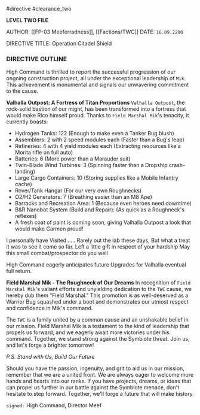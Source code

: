 #directive #clearance_two 

**LEVEL TWO FILE**

AUTHOR: [[FP-03 Meeferradness]], [[Factions/TWC]]
DATE: `16.09.2200`

DIRECTIVE TITLE: Operation Citadel Shield

### DIRECTIVE OUTLINE
High Command is thrilled to report the successful progression of our ongoing construction project, all under the exceptional leadership of `Mik`. This achievement is monumental and signals our unwavering commitment to the cause.

**Valhalla Outpost: A Fortress of Titan Proportions**
`Valhalla Outpost`, the rock-solid bastion of our might, has been transformed into a fortress that would make Rico himself proud. Thanks to `Field Marshal Mik`'s tenacity, it currently boasts:
- Hydrogen Tanks: 122 (Enough to make even a Tanker Bug blush)
- Assemblers: 2 with 2 speed modules each (Faster than a Bug's leap)
- Refineries: 4 with 4 yield modules each (Extracting resources like a Morita rifle on full auto)
- Batteries: 6 (More power than a Marauder suit)
- Twin-Blade Wind Turbines: 3 (Spinning faster than a Dropship crash-landing)
- Large Cargo Containers: 10 (Storing supplies like a Mobile Infantry cache)
- Rover/Tank Hangar (For our very own Roughnecks)
- O2/H2 Generators: 7 (Breathing easier than an M8 Ape)
- Barracks and Recreation Area: 1 (Because even heroes need downtime)
- B&R Nanobot System (Build and Repair): (As quick as a Roughneck's reflexes)
- A fresh coat of paint is coming soon, giving Valhalla Outpost a look that would make Carmen proud!

I personally have Visited......
Rarely out the lab these days, But what a treat it was to see it come so far.
Left a little gift in respect of your hardship
May this small combat/prospector do you well

High Command eagerly anticipates future Upgrades for Valhalla eventual full return.

**Field Marshal Mik - The Roughneck of Our Dreams**
In recognition of `Field Marshal Mik`'s valiant efforts and unyielding dedication to the `TWC` cause, we hereby dub them "Field Marshal." This promotion is as well-deserved as a Warrior Bug squashed under a boot and demonstrates our utmost respect and confidence in Mik's command.

The `TWC` is a family united by a common cause and an unshakable belief in our mission. Field Marshal Mik is a testament to the kind of leadership that propels us forward, and we eagerly await more victories under his command.
Together, we stand strong against the Symbiote threat. Join us, and let's forge a brighter tomorrow!

*P.S. Stand with Us, Build Our Future*

Should you have the passion, ingenuity, and grit to aid us in our mission, remember that we are a united front. We are always eager to welcome more hands and hearts into our ranks. If you have projects, dreams, or ideas that can propel us further in our battle against the Symbiote menace, don't hesitate to step forward. Together, we'll forge a future that will make history.

`signed:` High Command, Director Meef